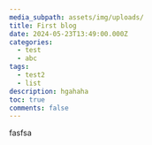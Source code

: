 ```yaml
---
media_subpath: assets/img/uploads/
title: First blog
date: 2024-05-23T13:49:00.000Z
categories:
  - test
  - abc
tags:
  - test2
  - list
description: hgahaha
toc: true
comments: false
---
```

fasfsa
